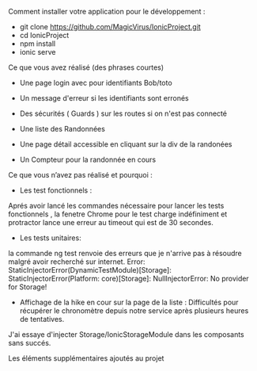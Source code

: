 Comment installer votre application pour le développement :

-  git clone https://github.com/MagicVirus/IonicProject.git
- cd IonicProject 
- npm install
- ionic serve

Ce que vous avez réalisé (des phrases courtes)

- Une page login avec pour identifiants Bob/toto
- Un message d'erreur si les identifiants sont erronés
- Des sécurités ( Guards ) sur les routes si on n'est pas connecté 

- Une liste des Randonnées
- Une page détail accessible en cliquant sur la div de la randonées 
- Un Compteur pour la randonnée en cours

Ce que vous n’avez pas réalisé et pourquoi :

- Les test fonctionnels :

Aprés avoir lancé les commandes nécessaire pour lancer les tests fonctionnels , la fenetre Chrome pour le test charge indéfiniment et protractor lance une erreur au timeout qui est de 30 secondes.

 - Les tests unitaires:

la commande ng test renvoie des erreurs que je n'arrive pas à résoudre malgré avoir recherché sur internet.
Error: StaticInjectorError(DynamicTestModule)[Storage]: 
  StaticInjectorError(Platform: core)[Storage]: 
    NullInjectorError: No provider for Storage!
    
 - Affichage de la hike en cour sur la page de la liste : 
    Difficultés pour récupérer le chronomètre depuis notre service après plusieurs heures de tentatives.
    
  J'ai essaye d'injecter Storage/IonicStorageModule dans les composants sans succés.
    
 Les éléments supplémentaires ajoutés au projet
